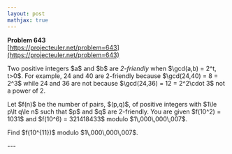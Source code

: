 ```yaml
---
layout: post
mathjax: true
---
```

**Problem 643**  
[https://projecteuler.net/problem=643](https://projecteuler.net/problem=643)

<p>Two positive integers $a$ and $b$ are <em>2-friendly</em> when $\gcd(a,b) = 2^t, t&gt;0$. For example, 24 and 40 are 2-friendly because $\gcd(24,40) = 8 = 2^3$ while 24 and 36 are not because $\gcd(24,36) = 12 = 2^2\cdot 3$ not a power of 2.</p>

<p>Let $f(n)$ be the number of pairs, $(p,q)$, of positive integers with $1\le p\lt q\le n$ such that $p$ and $q$ are 2-friendly. You are given $f(10^2) = 1031$ and $f(10^6) = 321418433$ modulo $1\,000\,000\,007$.</p>

<p>Find $f(10^{11})$ modulo $1\,000\,000\,007$.</p>
---

